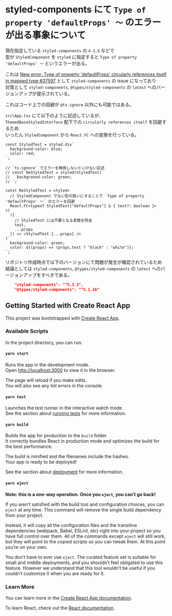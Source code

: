 # styled-components にて `Type of property 'defaultProps' ～` のエラーが出る事象について

現在指定している `styled-components` の `4.1.5` などで\
型が `StyledComponent` を `styled` に指定すると `Type of property 'defaultProps' ～` というエラーが出る。

これは [New error: Type of property 'defaultProps' circularly references itself in mapped type #37597](https://github.com/microsoft/TypeScript/issues/37597) として `styled-components` の issue になっており\
対策として `styled-components`, `@types/styled-components` の `latest` へのバージョンアップが提示されている。

これはコード上での回避が `@ts-ignore` 以外にも可能ではある。

`src\App.tsx` にて以下のように記述しているが、\
`ThemedBaseStyledInterface` 配下での `circularly references itself` を回避するため\
いったん `StyledComponent` から `React.FC` への変換を行っている。

```tsx
const StyledTest = styled.div`
  background-color: blue;
  color: red;
`;

// `ts-ignore` でエラーを無視しないといけない記述
// const ReStyledTest = styled(StyledTest)`
//   background-color: green;
// `;

const ReStyledTest = styled<
  // StyledComponent でない型の扱いにすることで `Type of property 'defaultProps' ～` のエラーを回避
  React.FC<typeof StyledTest["defaultProps"] & { test?: boolean }>
>(
  ({
    // StyledTest には不要となる変数を除去
    test,
    ...props
  }) => <StyledTest {...props} />
)`
  background-color: green;
  color: ${(props) => (props.test ? "black" : "white")};
`;
```

リポジトリ作成時点で以下のバージョンにて問題が発生が確認されているため\
結論としては `styled-components`, `@types/styled-components` の `latest` へのバージョンアップをすべきである。

```json
    "styled-components": "^5.3.3",
    "@types/styled-components": "^5.1.16"
```

## Getting Started with Create React App

This project was bootstrapped with [Create React App](https://github.com/facebook/create-react-app).

### Available Scripts

In the project directory, you can run:

#### `yarn start`

Runs the app in the development mode.\
Open [http://localhost:3000](http://localhost:3000) to view it in the browser.

The page will reload if you make edits.\
You will also see any lint errors in the console.

#### `yarn test`

Launches the test runner in the interactive watch mode.\
See the section about [running tests](https://facebook.github.io/create-react-app/docs/running-tests) for more information.

#### `yarn build`

Builds the app for production to the `build` folder.\
It correctly bundles React in production mode and optimizes the build for the best performance.

The build is minified and the filenames include the hashes.\
Your app is ready to be deployed!

See the section about [deployment](https://facebook.github.io/create-react-app/docs/deployment) for more information.

#### `yarn eject`

**Note: this is a one-way operation. Once you `eject`, you can’t go back!**

If you aren’t satisfied with the build tool and configuration choices, you can `eject` at any time. This command will remove the single build dependency from your project.

Instead, it will copy all the configuration files and the transitive dependencies (webpack, Babel, ESLint, etc) right into your project so you have full control over them. All of the commands except `eject` will still work, but they will point to the copied scripts so you can tweak them. At this point you’re on your own.

You don’t have to ever use `eject`. The curated feature set is suitable for small and middle deployments, and you shouldn’t feel obligated to use this feature. However we understand that this tool wouldn’t be useful if you couldn’t customize it when you are ready for it.

### Learn More

You can learn more in the [Create React App documentation](https://facebook.github.io/create-react-app/docs/getting-started).

To learn React, check out the [React documentation](https://reactjs.org/).

